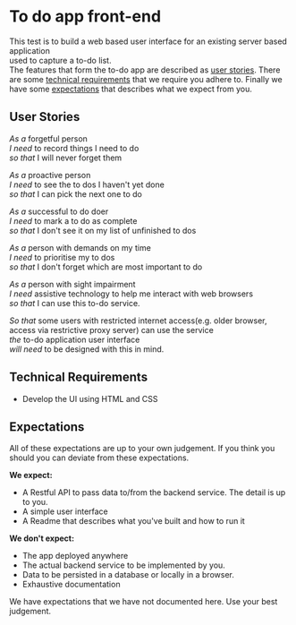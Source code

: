 # To do app front-end

This test is to build a web based user interface for an existing server based application  
used to capture a to-do list.  
The features that form the to-do app are described as [user stories]. There are 
some [technical requirements] that we require you adhere to. Finally we have 
some [expectations] that describes what we expect from you.


## User Stories

*As a* forgetful person  
*I need* to record things I need to do  
*so that* I will never forget them

*As a* proactive person  
*I need* to see the to dos I haven't yet done  
*so that* I can pick the next one to do

*As a* successful to do doer  
*I need* to mark a to do as complete  
*so that* I don't see it on my list of unfinished to dos

*As a* person with demands on my time  
*I need* to prioritise my to dos  
*so that* I don't forget which are most important to do

*As a* person with sight impairment  
*I need* assistive technology to help me interact with web browsers   
*so that* I can use this to-do service.

*So that* some users with restricted internet access(e.g. older browser, access via restrictive proxy server) can use the service  
*the* to-do application user interface  
*will need* to be designed with this in mind.



## Technical Requirements

- Develop the UI using HTML and CSS

## Expectations

All of these expectations are up to your own judgement. If you think you should
you can deviate from these expectations.

**We expect:**
- A Restful API to pass data to/from the backend service. The detail is up to you.
- A simple user interface
- A Readme that describes what you've built and how to run it

**We don't expect:**
- The app deployed anywhere
- The actual backend service to be implemented by you.
- Data to be persisted in a database or locally in a browser.
- Exhaustive documentation

We have expectations that we have not documented here. Use your best judgement.

[user stories]: #user-stories
[technical requirements]: #technical-requirements
[expectations]: #expectations
